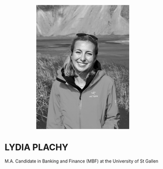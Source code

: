 <center>
  
<img src="Photo_Informal43.jpeg" alt="Informal Photo" style="height: 400px; width:300px;"/>
  
</center>

# LYDIA PLACHY

M.A. Candidate in Banking and Finance (MBF) at the University of St Gallen



